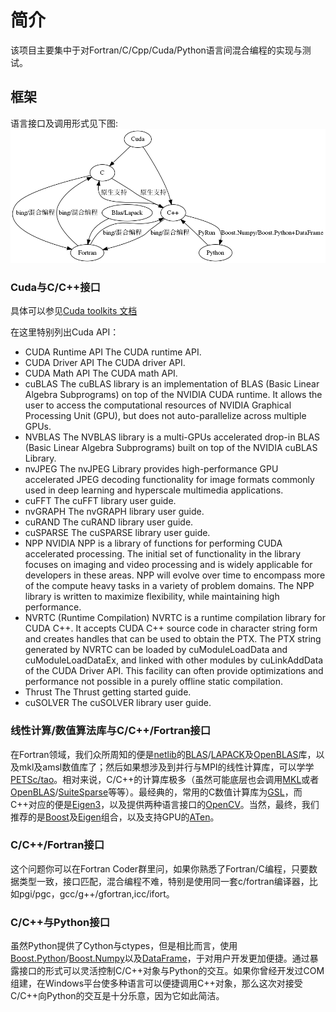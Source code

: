 简介
===
该项目主要集中于对Fortran/C/Cpp/Cuda/Python语言间混合编程的实现与测试。

## 框架

语言接口及调用形式见下图:
![语言间接口](languages.png)

### Cuda与C/C++接口

具体可以参见[Cuda toolkits 文档](https://docs.nvidia.com/cuda/cuda-installation-guide-linux/index.html)

在这里特别列出Cuda API：
* CUDA Runtime API
        The CUDA runtime API.
* CUDA Driver API
        The CUDA driver API.
* CUDA Math API
        The CUDA math API.
* cuBLAS
        The cuBLAS library is an implementation of BLAS (Basic Linear Algebra Subprograms) on top of the NVIDIA CUDA runtime. It allows the user to access the computational resources of NVIDIA Graphical Processing Unit (GPU), but does not auto-parallelize across multiple GPUs.
* NVBLAS
        The NVBLAS library is a multi-GPUs accelerated drop-in BLAS (Basic Linear Algebra Subprograms) built on top of the NVIDIA cuBLAS Library.
* nvJPEG
        The nvJPEG Library provides high-performance GPU accelerated JPEG decoding functionality for image formats commonly used in deep learning and hyperscale multimedia applications.
* cuFFT
        The cuFFT library user guide.
* nvGRAPH
        The nvGRAPH library user guide.
* cuRAND
        The cuRAND library user guide.
* cuSPARSE
        The cuSPARSE library user guide.
* NPP
        NVIDIA NPP is a library of functions for performing CUDA accelerated processing. The initial set of functionality in the library focuses on imaging and video processing and is widely applicable for developers in these areas. NPP will evolve over time to encompass more of the compute heavy tasks in a variety of problem domains. The NPP library is written to maximize flexibility, while maintaining high performance.
* NVRTC (Runtime Compilation)
        NVRTC is a runtime compilation library for CUDA C++. It accepts CUDA C++ source code in character string form and creates handles that can be used to obtain the PTX. The PTX string generated by NVRTC can be loaded by cuModuleLoadData and cuModuleLoadDataEx, and linked with other modules by cuLinkAddData of the CUDA Driver API. This facility can often provide optimizations and performance not possible in a purely offline static compilation.
* Thrust
        The Thrust getting started guide.
* cuSOLVER
        The cuSOLVER library user guide.
### 线性计算/数值算法库与C/C++/Fortran接口
在Fortran领域，我们众所周知的便是[netlib](http://ntlib.org)的[BLAS](http://www.netlib.org/blas/)/[LAPACK](http://www.netlib.org/lapack/)及[OpenBLAS](https://www.openblas.net/)库，以及mkl及amsl数值库了；然后如果想涉及到并行与MPI的线性计算库，可以学学[PETSc/tao](https://www.mcs.anl.gov/petsc/)。相对来说，C/C++的计算库极多（虽然可能底层也会调用[MKL](https://software.intel.com/en-us/mkl)或者[OpenBLAS](https://www.openblas.net/)/[SuiteSparse](http://faculty.cse.tamu.edu/davis/suitesparse.html)等等）。最经典的，常用的C数值计算库为[GSL](https://www.gnu.org/software/gsl/)，而C++对应的便是[Eigen3](http://eigen.tuxfamily.org/index.php?title=Main_Page)，以及提供两种语言接口的[OpenCV](https://opencv.org/)。当然，最终，我们推荐的是[Boost](https://www.boost.org/)及[Eigen](http://eigen.tuxfamily.org/index.php?title=Main_Page)组合，以及支持GPU的[ATen](https://devhub.io/repos/soumith-ATen)。
### C/C++/Fortran接口
这个问题你可以在Fortran Coder群里问，如果你熟悉了Fortran/C编程，只要数据类型一致，接口匹配，混合编程不难，特别是使用同一套c/fortran编译器，比如pgi/pgc，gcc/g++/gfortran,icc/ifort。

### C/C++与Python接口

虽然Python提供了Cython与ctypes，但是相比而言，使用[Boost.Python](https://www.boost.org/doc/libs/1_63_0/libs/python/doc/html/numpy/index.html)/[Boost.Numpy](https://www.boost.org/doc/libs/1_63_0/libs/python/doc/html/numpy/tutorial/ndarray.html)以及[DataFrame](https://github.com/hosseinmoein/DataFrame)，于对用户开发更加便捷。通过暴露接口的形式可以灵活控制C/C++对象与Python的交互。如果你曾经开发过COM组建，在Windows平台使多种语言可以便捷调用C++对象，那么这次对接受C/C++向Python的交互是十分乐意，因为它如此简洁。
